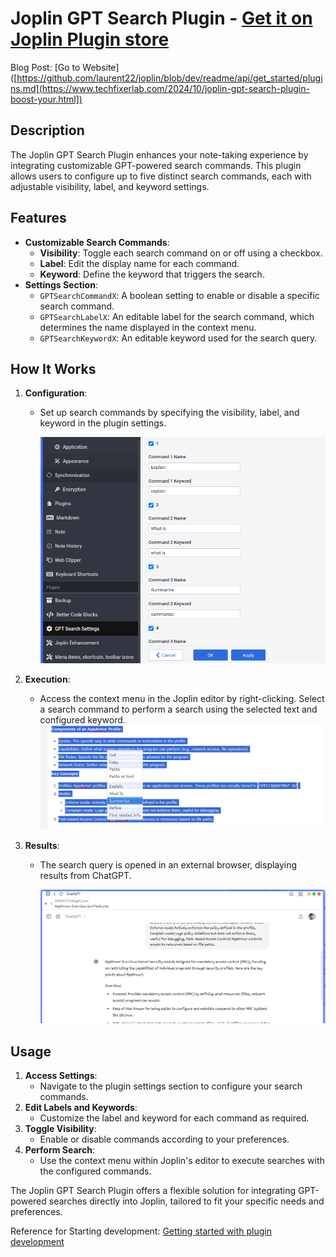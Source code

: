 # Joplin GPT Search Plugin - [Get it on Joplin Plugin store](https://joplinapp.org/plugins/plugin/Jopline-Plugin-Chat-GPT-Search/)
Blog Post: [Go to Website]([https://github.com/laurent22/joplin/blob/dev/readme/api/get_started/plugins.md](https://www.techfixerlab.com/2024/10/joplin-gpt-search-plugin-boost-your.html])
## Description

The Joplin GPT Search Plugin enhances your note-taking experience by integrating customizable GPT-powered search commands. This plugin allows users to configure up to five distinct search commands, each with adjustable visibility, label, and keyword settings.

## Features

* **Customizable Search Commands**:
  * **Visibility**: Toggle each search command on or off using a checkbox.
  * **Label**: Edit the display name for each command.
  * **Keyword**: Define the keyword that triggers the search.
* **Settings Section**:
  * `GPTSearchCommandX`: A boolean setting to enable or disable a specific search command.
  * `GPTSearchLabelX`: An editable label for the search command, which determines the name displayed in the context menu.
  * `GPTSearchKeywordX`: An editable keyword used for the search query.

## How It Works

1. **Configuration**:

   * Set up search commands by specifying the visibility, label, and keyword in the plugin settings.

     ![1726339317041](image/README/1726339317041.png)
2. **Execution**:

   * Access the context menu in the Joplin editor by right-clicking. Select a search command to perform a search using the selected text and configured keyword.
     ![alt text](image/README/image.png)
3. **Results**:

   * The search query is opened in an external browser, displaying results from ChatGPT.

     ![1726339395605](image/README/1726339395605.png)

## Usage

1. **Access Settings**:
   * Navigate to the plugin settings section to configure your search commands.
2. **Edit Labels and Keywords**:
   * Customize the label and keyword for each command as required.
3. **Toggle Visibility**:
   * Enable or disable commands according to your preferences.
4. **Perform Search**:
   * Use the context menu within Joplin's editor to execute searches with the configured commands.

The Joplin GPT Search Plugin offers a flexible solution for integrating GPT-powered searches directly into Joplin, tailored to fit your specific needs and preferences.

Reference for Starting development: [Getting started with plugin development](https://github.com/laurent22/joplin/blob/dev/readme/api/get_started/plugins.md)
